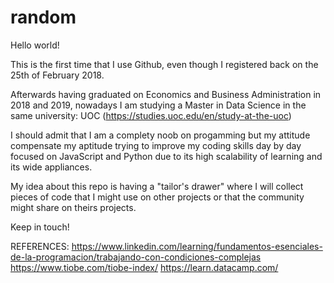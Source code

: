 # random

Hello world!

This is the first time that I use Github, even though I registered back on the 25th of February 2018.

Afterwards having graduated on Economics and Business Administration in 2018 and 2019, nowadays I am studying a Master in Data Science in the same university: UOC (https://studies.uoc.edu/en/study-at-the-uoc)

I should admit that I am a complety noob on progamming but my attitude compensate my aptitude trying to improve my coding skills day by day focused on JavaScript and Python due to its high scalability of learning and its wide appliances.

My idea about this repo is having a "tailor's drawer" where I will collect pieces of code that I might use on other projects or that the community might share on theirs projects.

Keep in touch!

REFERENCES:
https://www.linkedin.com/learning/fundamentos-esenciales-de-la-programacion/trabajando-con-condiciones-complejas
https://www.tiobe.com/tiobe-index/
https://learn.datacamp.com/

